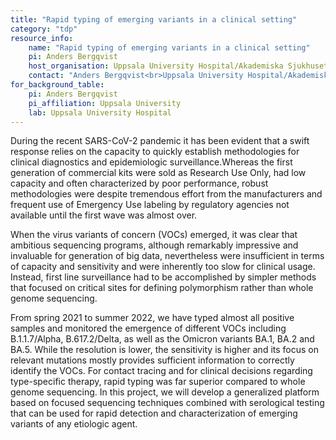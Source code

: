 ```yaml
---
title: "Rapid typing of emerging variants in a clinical setting"
category: "tdp"
resource_info:
    name: "Rapid typing of emerging variants in a clinical setting"
    pi: Anders Bergqvist
    host_organisation: Uppsala University Hospital/Akademiska Sjukhuset Clinical Microbiology, Dept. of Medical Sciences, Uppsala University
    contact: "Anders Bergqvist<br>Uppsala University Hospital/Akademiska Sjukhuset Clinical Microbiology, Dept of Medical Sciences, Uppsala University<br>Email: [Anders.bergqvist@medsci.uu.se](mailto:Anders.bergqvist@medsci.uu.se) or [Anders.bergqvist@akademiska.se](mailto:Anders.bergqvist@akademiska.se)"
for_background_table:
    pi: Anders Bergqvist
    pi_affiliation: Uppsala University
    lab: Uppsala University Hospital
---
```


During the recent SARS-CoV-2 pandemic it has been evident that a swift response relies on the capacity to quickly establish methodologies for clinical diagnostics and epidemiologic surveillance.Whereas the first generation of commercial kits were sold as Research Use Only, had low capacity and often characterized by poor performance, robust methodologies were despite tremendous effort from the manufacturers and frequent use of Emergency Use labeling by regulatory agencies not available until the first wave was almost over.

When the virus variants of concern (VOCs) emerged, it was clear that ambitious sequencing programs, although remarkably impressive and invaluable for generation of big data, nevertheless were insufficient in terms of capacity and sensitivity and were inherently too slow for clinical usage. Instead, first line surveillance had to be accomplished by simpler methods that focused on critical sites for defining polymorphism rather than whole genome sequencing.

From spring 2021 to summer 2022, we have typed almost all positive samples and monitored the emergence of different VOCs including B.1.1.7/Alpha, B.617.2/Delta, as well as the Omicron variants BA.1, BA.2 and BA.5. While the resolution is lower, the sensitivity is higher and its focus on relevant mutations mostly provides sufficient information to correctly identify the VOCs. For contact tracing and for clinical decisions regarding type-specific therapy, rapid typing was far superior compared to whole genome sequencing. In this project, we will develop a generalized platform based on focused sequencing techniques combined with serological testing that can be used for rapid detection and characterization of emerging variants of any etiologic agent.
